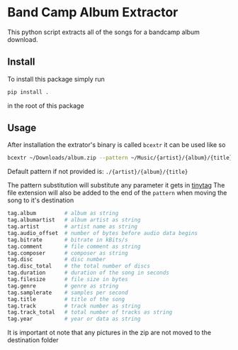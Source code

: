 # Band Camp Album Extractor
This python script extracts all of the songs for a bandcamp album download.

## Install
To install this package simply run
```sh
pip install .
```
in the root of this package

## Usage
After installation the extrator's binary is called `bcextr` it can be used like
so
```sh
bcextr ~/Downloads/album.zip --pattern ~/Music/{artist}/{album}/{title}
```
Default pattern if not provided is: `./{artist}/{album}/{title}`

The pattern substitution will substitute any parameter it gets in [tinytag](https://github.com/devsnd/tinytag)
The file extension will also be added to the end of the `pattern` when moving
the song to it's destination

```py
tag.album         # album as string
tag.albumartist   # album artist as string
tag.artist        # artist name as string
tag.audio_offset  # number of bytes before audio data begins
tag.bitrate       # bitrate in kBits/s
tag.comment       # file comment as string
tag.composer      # composer as string 
tag.disc          # disc number
tag.disc_total    # the total number of discs
tag.duration      # duration of the song in seconds
tag.filesize      # file size in bytes
tag.genre         # genre as string
tag.samplerate    # samples per second
tag.title         # title of the song
tag.track         # track number as string
tag.track_total   # total number of tracks as string
tag.year          # year or data as string
```

It is important ot note that any pictures in the zip are not moved to the 
destination folder
